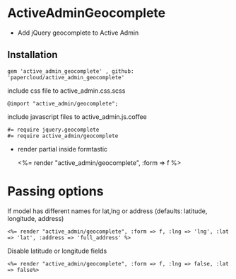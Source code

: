 ActiveAdminGeocomplete
=======================

- Add jQuery geocomplete to Active Admin

## Installation

	gem 'active_admin_geocomplete' , github: 'papercloud/active_admin_geocomplete'

include css file to active_admin.css.scss

	@import "active_admin/geocomplete";

include javascript files to active_admin.js.coffee

	#= require jquery.geocomplete
	#= require active_admin/geocomplete

- render partial inside formtastic

	<%= render "active_admin/geocomplete", :form => f %>

# Passing options

If model has different names for lat,lng or address (defaults: latitude, longitude, address)

	<%= render "active_admin/geocomplete", :form => f, :lng => 'lng', :lat => 'lat', :address => 'full_address' %>

Disable latitude or longitude fields

	<%= render "active_admin/geocomplete", :form => f, :lng => false, :lat => false%>
